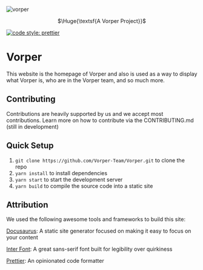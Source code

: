 ![vorper](https://github.com/user-attachments/assets/6981e1c0-7aab-49d4-99ce-f394917a576b)

<p align="center">
  $\Huge{\textsf{A Vorper Project}}$
</p>

<a href= "https://github.com/prettier/prettier"><img alt="code style: prettier" src="https://img.shields.io/badge/code_style-prettier-ff69b4.svg"></a>

# Vorper

This website is the homepage of Vorper and also is used as a way to display what Vorper is, who are in the Vorper team, and so much more.

## Contributing

Contributions are heavily supported by us and we accept most contributions. Learn more on how to contribute via the CONTRIBUTING.md (still in development)

## Quick Setup

1. `git clone https://github.com/Vorper-Team/Vorper.git` to clone the repo
2. `yarn install` to install dependencies
3. `yarn start` to start the development server
4. `yarn build` to compile the source code into a static site

## Attribution

We used the following awesome tools and frameworks to build this site:

[Docusaurus](https://docusaurus.io): A static site generator focused on making it easy to focus on your content

[Inter Font](https://rsms.me/inter/): A great sans-serif font built for legibility over quirkiness

[Prettier](https://prettier.io/): An opinionated code formatter
